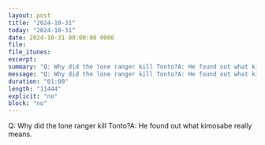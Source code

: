 ```yaml
---
layout: post
title: "2024-10-31"
today: "2024-10-31"
date: 2024-10-31 00:00:00 0000
file:
file_itunes:
excerpt:
summary: "Q: Why did the lone ranger kill Tonto?A: He found out what kimosabe really means."
message: "Q: Why did the lone ranger kill Tonto?A: He found out what kimosabe really means."
duration: "01:00"
length: "11444"
explicit: "no"
block: "no"
---
```

Q: Why did the lone ranger kill Tonto?A: He found out what kimosabe really means.


